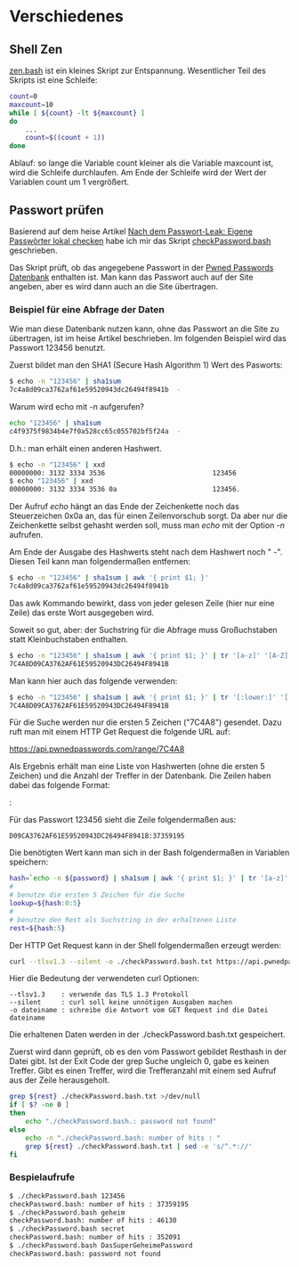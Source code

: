 # Verschiedenes

## Shell Zen
[zen.bash](https://raw.githubusercontent.com/maroph/openhpi_linux-cli_2022/main/samples/zen.bash)
ist ein kleines Skript zur Entspannung. Wesentlicher Teil des Skripts ist eine 
Schleife:

```bash
count=0
maxcount=10
while [ ${count} -lt ${maxcount} ]
do
    ...
    count=$((count + 1))
done
```

Ablauf: so lange die Variable count kleiner als die Variable maxcount ist, wird die 
Schleife durchlaufen. Am Ende der Schleife wird der Wert der Variablen count um 1
vergrößert.

## Passwort prüfen
Basierend auf dem heise Artikel
[Nach dem Passwort-Leak: Eigene Passwörter lokal checken](https://www.heise.de/security/artikel/Nach-dem-Passwort-Leak-Eigene-Passwoerter-lokal-checken-4284756.html)
habe ich mir das Skript
[checkPassword.bash](https://raw.githubusercontent.com/maroph/openhpi_linux-cli_2022/main/samples/checkPassword.bash)
geschrieben.

Das Skript prüft, ob das angegebene Passwort in der
[Pwned Passwords Datenbank](https://haveibeenpwned.com/Passwords)
enthalten ist. Man kann das Passwort auch auf der Site angeben, aber es wird dann
auch an die Site übertragen.

### Beispiel für eine Abfrage der Daten
Wie man diese Datenbank nutzen kann, ohne das Passwort an die Site zu übertragen,
ist im heise Artikel beschrieben. Im folgenden Beispiel wird das Passwort 
123456 benutzt.

Zuerst bildet man den SHA1 (Secure Hash Algorithm 1) Wert des Pasworts:

```bash
$ echo -n "123456" | sha1sum
7c4a8d09ca3762af61e59520943dc26494f8941b  -
```
Warum wird echo mit -n aufgerufen?

```bash
echo "123456" | sha1sum
c4f9375f9834b4e7f0a528cc65c055702bf5f24a  -
```

D.h.: man erhält einen anderen Hashwert.

```bash
$ echo -n "123456" | xxd
00000000: 3132 3334 3536                           123456
$ echo "123456" | xxd
00000000: 3132 3334 3536 0a                        123456.
```

Der Aufruf _echo_ hängt an das Ende der Zeichenkette noch das Steuerzeichen 0x0a an,
das für einen Zeilenvorschub sorgt. Da aber nur die Zeichenkette selbst gehasht 
werden soll, muss man _echo_ mit der Option _-n_ aufrufen.

Am Ende der Ausgabe des Hashwerts steht nach dem Hashwert noch " -". Diesen Teil
kann man folgendermaßen entfernen:

```bash
$ echo -n "123456" | sha1sum | awk '{ print $1; }'
7c4a8d09ca3762af61e59520943dc26494f8941b
```

Das awk Kommando bewirkt, dass von jeder gelesen Zeile (hier nur eine Zeile) das 
erste Wort ausgegeben wird.

Soweit so gut, aber: der Suchstring für die Abfrage muss Großuchstaben statt 
Kleinbuchstaben enthalten.

```bash
$ echo -n "123456" | sha1sum | awk '{ print $1; }' | tr '[a-z]' '[A-Z]'
7C4A8D09CA3762AF61E59520943DC26494F8941B
```

Man kann hier auch das folgende verwenden:

```bash
$ echo -n "123456" | sha1sum | awk '{ print $1; }' | tr '[:lower:]' '[:upper:]'
7C4A8D09CA3762AF61E59520943DC26494F8941B
```

Für die Suche werden nur die ersten 5 Zeichen ("7C4A8") gesendet. Dazu ruft man
mit einem HTTP Get Request die folgende URL auf:

https://api.pwnedpasswords.com/range/7C4A8

Als Ergebnis erhält man eine Liste von Hashwerten (ohne die ersten 5 Zeichen) und
die Anzahl der Treffer in der Datenbank. Die Zeilen haben dabei das folgende 
Format:

<Resthash>:<Trefferanzahl>

Für das Passwort 123456 sieht die Zeile folgendermaßen aus:

```
D09CA3762AF61E59520943DC26494F8941B:37359195
```

Die benötigten Wert kann man sich in der Bash folgendermaßen in Variablen
speichern:

```bash
hash=`echo -n ${password} | sha1sum | awk '{ print $1; }' | tr '[a-z]' '[A-Z]'`
#
# benutze die ersten 5 Zeichen für die Suche
lookup=${hash:0:5}
#
# benutze den Rest als Suchstring in der erhaltenen Liste
rest=${hash:5}
```

Der HTTP Get Request kann in der Shell folgendermaßen erzeugt werden:

```bash
curl --tlsv1.3 --silent -o ./checkPassword.bash.txt https://api.pwnedpasswords.com/range/7C4A8
```

Hier die Bedeutung der verwendeten curl Optionen:

```
--tlsv1.3    : verwende das TLS 1.3 Protokoll
--silent     : curl soll keine unnötigen Ausgaben machen
-o dateiname : schreibe die Antwort vom GET Request ind die Datei dateiname
```

Die erhaltenen Daten werden in der ./checkPassword.bash.txt gespeichert.

Zuerst wird dann geprüft, ob es den vom Passwort gebildet Resthash in der Datei gibt.
Ist der Exit Code der grep Suche ungleich 0, gabe es keinen Treffer. Gibt es einen 
Treffer, wird die Trefferanzahl mit einem sed Aufruf aus der Zeile herausgeholt.

```bash
grep ${rest} ./checkPassword.bash.txt >/dev/null
if [ $? -ne 0 ]
then
    echo "./checkPassword.bash.: password not found"
else
    echo -n "./checkPassword.bash: number of hits : "
    grep ${rest} ./checkPassword.bash.txt | sed -e 's/^.*://'
fi
```


### Bespielaufrufe

```bash
$ ./checkPassword.bash 123456
checkPassword.bash: number of hits : 37359195
$ ./checkPassword.bash geheim
checkPassword.bash: number of hits : 46130
$ ./checkPassword.bash secret
checkPassword.bash: number of hits : 352091
$ ./checkPassword.bash DasSuperGeheimePassword
checkPassword.bash: password not found
```

